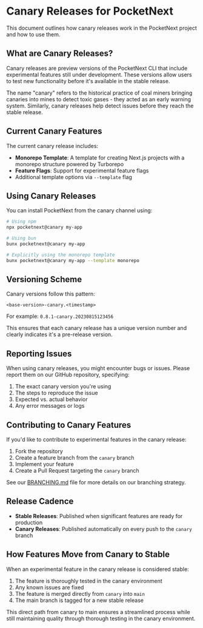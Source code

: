 # Canary Releases for PocketNext

This document outlines how canary releases work in the PocketNext project and how to use them.

## What are Canary Releases?

Canary releases are preview versions of the PocketNext CLI that include experimental features still under development. These versions allow users to test new functionality before it's available in the stable release.

The name "canary" refers to the historical practice of coal miners bringing canaries into mines to detect toxic gases - they acted as an early warning system. Similarly, canary releases help detect issues before they reach the stable release.

## Current Canary Features

The current canary release includes:

- **Monorepo Template**: A template for creating Next.js projects with a monorepo structure powered by Turborepo
- **Feature Flags**: Support for experimental feature flags
- Additional template options via `--template` flag

## Using Canary Releases

You can install PocketNext from the canary channel using:

```bash
# Using npm
npx pocketnext@canary my-app

# Using bun
bunx pocketnext@canary my-app

# Explicitly using the monorepo template
bunx pocketnext@canary my-app --template monorepo
```

## Versioning Scheme

Canary versions follow this pattern:

```
<base-version>-canary.<timestamp>
```

For example: `0.8.1-canary.20230815123456`

This ensures that each canary release has a unique version number and clearly indicates it's a pre-release version.

## Reporting Issues

When using canary releases, you might encounter bugs or issues. Please report them on our GitHub repository, specifying:

1. The exact canary version you're using
2. The steps to reproduce the issue
3. Expected vs. actual behavior
4. Any error messages or logs

## Contributing to Canary Features

If you'd like to contribute to experimental features in the canary release:

1. Fork the repository
2. Create a feature branch from the `canary` branch
3. Implement your feature
4. Create a Pull Request targeting the `canary` branch

See our [BRANCHING.md](BRANCHING.md) file for more details on our branching strategy.

## Release Cadence

- **Stable Releases**: Published when significant features are ready for production
- **Canary Releases**: Published automatically on every push to the `canary` branch

## How Features Move from Canary to Stable

When an experimental feature in the canary release is considered stable:

1. The feature is thoroughly tested in the canary environment
2. Any known issues are fixed
3. The feature is merged directly from `canary` into `main`
4. The main branch is tagged for a new stable release

This direct path from canary to main ensures a streamlined process while still maintaining quality through thorough testing in the canary environment.
